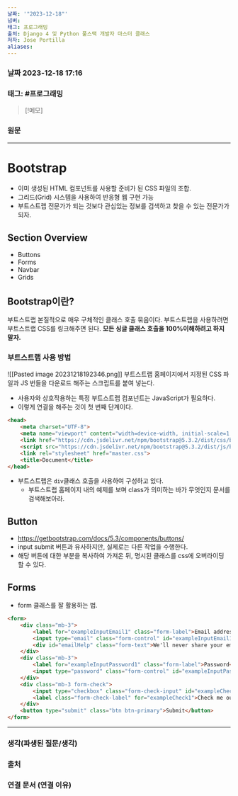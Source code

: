 ```yaml
---
날짜: '"2023-12-18"'
넘버: 
태그: 프로그래밍
출처: Django 4 및 Python 풀스택 개발자 마스터 클래스
저자: Jose Portilla
aliases:
---
```

### 날짜  2023-12-18 17:16

### 태그: #프로그래밍 

>[!메모]
>

### 원문
---
# Bootstrap
- 이미 생성된 HTML 컴포넌트를 사용할 준비가 된 CSS 파일의 조합.
- 그리드(Grid) 시스템을 사용하여 반응형 웹 구현 가능
- 부트스트랩 전문가가 되는 것보다 관심있는 정보를 검색하고 찾을 수 있는 전문가가 되자.
## Section Overview
- Buttons
- Forms
- Navbar
- Grids
## Bootstrap이란?
부트스트랩 본질적으로 매우 구체적인 클래스 호출 묶음이다. 
부트스트랩을 사용하려면 부트스트랩 CSS를 링크해주면 된다.
**모든 싱글 클래스 호출을 100%이해하려고 하지 말자.**
### 부트스트랩 사용 방법 
![[Pasted image 20231218192346.png]]
부트스트랩 홈페이지에서 지정된 CSS 파일과 JS 번들을 다운로드 해주는 스크립트를 붙여 넣는다.
- 사용자와 상호작용하는 특정 부트스트랩 컴포넌트는 JavaScript가 필요하다.
- 이렇게 연결을 해주는 것이 첫 번째 단계이다.
```html
<head>
	<meta charset="UTF-8">
	<meta name="viewport" content="width=device-width, initial-scale=1.0">
	<link href="https://cdn.jsdelivr.net/npm/bootstrap@5.3.2/dist/css/bootstrap.min.css" rel="stylesheet" integrity="sha384-T3c6CoIi6uLrA9TneNEoa7RxnatzjcDSCmG1MXxSR1GAsXEV/Dwwykc2MPK8M2HN" crossorigin="anonymous">
	<script src="https://cdn.jsdelivr.net/npm/bootstrap@5.3.2/dist/js/bootstrap.bundle.min.js" integrity="sha384-C6RzsynM9kWDrMNeT87bh95OGNyZPhcTNXj1NW7RuBCsyN/o0jlpcV8Qyq46cDfL" crossorigin="anonymous"></script>
	<link rel="stylesheet" href="master.css">
	<title>Document</title>
</head>
```
- 부트스트랩은 `div`클래스 호출을 사용하여 구성하고 있다.
	- 부트스트랩 홈페이지 내의 예제를 보며 class가 의미하는 바가 무엇인지 문서를 검색해보아라.
## Button
- https://getbootstrap.com/docs/5.3/components/buttons/
- input submit 버튼과 유사하지만, 실제로는 다른 작업을 수행한다.
- 해당 버튼에 대한 부분을 복사하여 가져온 뒤, 명시된 클래스를 css에 오버라이딩 할 수 있다.

## Forms
- form 클래스를 잘 활용하는 법.
```html
<form>
	<div class="mb-3">
		<label for="exampleInputEmail1" class="form-label">Email address</label>
		<input type="email" class="form-control" id="exampleInputEmail1" aria-describedby="emailHelp">
		<div id="emailHelp" class="form-text">We'll never share your email with anyone else.</div>
	</div>
	<div class="mb-3">
		<label for="exampleInputPassword1" class="form-label">Password</label>
		<input type="password" class="form-control" id="exampleInputPassword1">
	</div>
	<div class="mb-3 form-check">
		<input type="checkbox" class="form-check-input" id="exampleCheck1">
		<label class="form-check-label" for="exampleCheck1">Check me out</label>
	</div>
	<button type="submit" class="btn btn-primary">Submit</button>
</form>
```


---
### 생각(파생된 질문/생각)

### 출처

### 연결 문서 (연결 이유)
